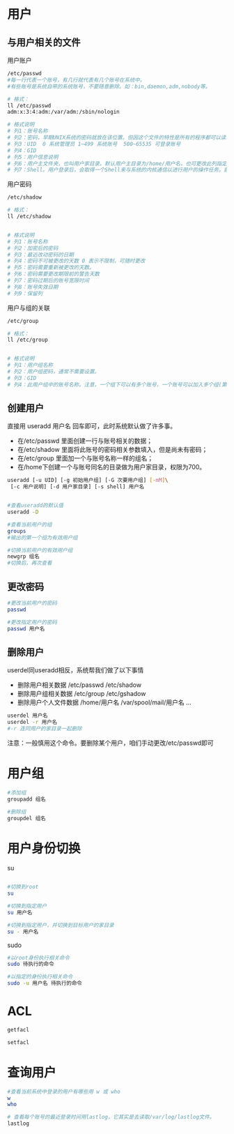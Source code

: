 
用户
=========

与用户相关的文件
----------
用户账户
```sh
/etc/passwd
#每一行代表一个账号，有几行就代表有几个账号在系统中。
#有些账号是系统自带的系统账号，不要随意删除。如：bin,daemon,adm,nobody等。

# 格式：
ll /etc/passwd
adm:x:3:4:adm:/var/adm:/sbin/nologin

# 格式说明
# 列1：账号名称
# 列2：密码，早期UNIX系统的密码就放在该位置。但因这个文件的特性是所有的程序都可以读取，容易造成密码被窃取。后来就将密码放到/etc/shadow中了。
# 列3：UID  0 系统管理员 1~499 系统账号  500~65535 可登录账号
# 列4：GID
# 列5：用户信息说明
# 列6：用户主文件夹，也叫用户家目录。默认用户主目录为/home/用户名，也可更改此列指定到其它位置。root的家目录特殊，是/root。
# 列7：Shell。用户登录后，会取得一个Shell来与系统的内核通信以进行用户的操作任务。就是这里指定的。特例：有一个shell可以用来替代让账号无法取得shell环境，就是/sbin/nologin。 
```




用户密码
```sh
/etc/shadow

# 格式：
ll /etc/shadow


# 格式说明
# 列1：账号名称
# 列2：加密后的密码
# 列3：最近改动密码的日期
# 列4：密码不可被更改的天数 0 表示不限制，可随时更改
# 列5：密码需要重新被更改的天数。
# 列6：密码需要更改期限前的警告天数
# 列7：密码过期后的账号宽限时间
# 列8：账号失效日期
# 列9：保留列
```


用户与组的关联
```sh
/etc/group

# 格式：
ll /etc/group


# 格式说明
# 列1：用户组名称
# 列2：用户组密码，通常不需要设置。
# 列3：GID
# 列4：此用户组中的账号名称。注意，一个组下可以有多个账号，一个账号可以加入多个组(第一个组为有效用户组)。
```


创建用户
---------
直接用 useradd 用户名 回车即可，此时系统默认做了许多事。
- 在/etc/passwd 里面创建一行与账号相关的数据；
- 在/etc/shadow 里面将此账号的密码相关参数填入，但是尚未有密码；
- 在/etc/group 里面加一个与账号名称一样的组名；
- 在/home下创建一个与账号同名的目录做为用户家目录，权限为700。

```sh
useradd [-u UID] [-g 初始用户组] [-G 次要用户组] [-mM]\
 [-c 用户说明] [-d 用户家目录] [-s shell] 用户名


#查看useradd的默认值
useradd -D

#查看当前用户的组
groups
#输出的第一个组为有效用户组

#切换当前用户的有效用户组
newgrp 组名
#切换后，再次查看
```

更改密码
----------
```sh
#更改当前用户的密码
passwd

#更改指定用户的密码
passwd 用户名
```


删除用户
----------
userdel同useradd相反，系统帮我们做了以下事情
- 删除用户相关数据 /etc/passwd /etc/shadow
- 删除用户组相关数据 /etc/group /etc/gshadow
- 删除用户个人文件数据 /home/用户名 /var/spool/mail/用户名 ...

```sh
userdel 用户名
userdel -r 用户名
#-r 连同用户的家目录一起删除
```

注意：一般慎用这个命令。要删除某个用户，咱们手动更改/etc/passwd即可



用户组
=========

```sh
#添加组
groupadd 组名

#删除组
groupdel 组名
```


用户身份切换
=========
su
```sh

#切换到root
su

#切换到指定用户
su 用户名

#切换到指定用户，并切换到目标用户的家目录
su - 用户名
```

sudo
```sh
#以root身份执行相关命令
sudo 待执行的命令

#以指定的身份执行相关命令
sudo -u 用户名 待执行的命令
```



ACL
===========
```sh
getfacl

setfacl
```



查询用户
============
```sh
#查看当前系统中登录的用户有哪些用 w 或 who
w
who

# 查看每个账号的最近登录时间用lastlog，它其实是去读取/var/log/lastlog文件。
lastlog
```








